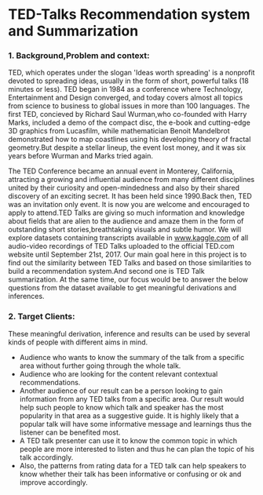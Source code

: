 # TED-Talks Recommendation system and Summarization

### 1. Background,Problem and context:

TED, which operates under the slogan 'Ideas worth spreading'  is a nonprofit devoted to spreading ideas, usually in the form of short, powerful talks (18 minutes or less). TED began in 1984 as a conference where Technology, Entertainment and Design converged, and today covers almost all topics  from science to business to global issues  in more than 100 languages. The first TED, concieved by Richard Saul Wurman,who co-founded with Harry Marks, included a demo of the compact disc, the e-book and cutting-edge 3D graphics from Lucasfilm, while mathematician Benoit Mandelbrot demonstrated how to map coastlines using his developing theory of fractal geometry.But despite a stellar lineup, the event lost money, and it was six years before Wurman and Marks tried again. 

The TED Conference became an annual event in Monterey, California, attracting a growing and influential audience from many different disciplines united by their curiosity and open-mindedness and also by their shared discovery of an exciting secret. It has been held since 1990.Back then, TED was an invitation only event. It is now you are welcome and encouraged to apply to attend.TED Talks are giving so much information and knowledge about fields that are alien to the audience and amaze them in the form of outstanding short stories,breathtaking visuals  and subtle humor. We will explore datasets containing transcripts available in www.kaggle.com of all audio-video recordings of TED Talks uploaded to the official TED.com website until September 21st, 2017. Our main goal here in this project is 
to find out the similarity between TED Talks and based on those similarities to build a recommendation system.And second one is TED Talk summarization. At the same time, our focus would be to answer the below questions from the dataset available to get meaningful derivations and inferences.


### 2. Target Clients:

These meaningful derivation, inference and results can be used by several kinds of people with different aims in mind. 

- Audience who wants to know the summary of the talk from a specific area without further going through the whole talk.
- Audience who are looking for the content relevant contextual recommendations.
- Another audience of our result can be a person looking to gain information from any TED talks from a specific area. Our result would help such people to know which talk and speaker has the most popularity in that area as a suggestive guide. It is highly likely that a popular talk will have some informative message and learnings thus the listener can be benefited most. 
- A TED talk presenter can use it to know the common topic in which people are more interested to listen and thus he can plan the topic of his talk accordingly. 
- Also, the patterns from rating data for a TED talk can help speakers to know whether their talk has been informative or confusing or ok and improve accordingly.



